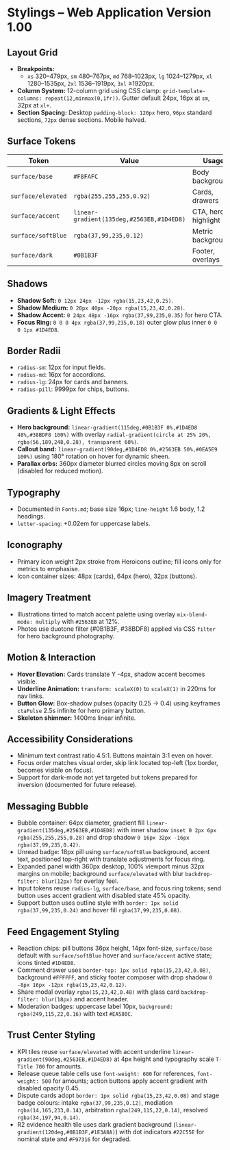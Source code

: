 # Stylings – Web Application Version 1.00

## Layout Grid
- **Breakpoints:**
  - `xs` 320–479px, `sm` 480–767px, `md` 768–1023px, `lg` 1024–1279px, `xl` 1280–1535px, `2xl` 1536–1919px, `3xl` ≥1920px.
- **Column System:** 12-column grid using CSS clamp: `grid-template-columns: repeat(12,minmax(0,1fr))`. Gutter default 24px, 16px at `sm`, 32px at `xl+`.
- **Section Spacing:** Desktop `padding-block: 120px` hero, `96px` standard sections, `72px` dense sections. Mobile halved.

## Surface Tokens
| Token | Value | Usage |
| --- | --- | --- |
| `surface/base` | `#F8FAFC` | Body background |
| `surface/elevated` | `rgba(255,255,255,0.92)` | Cards, drawers |
| `surface/accent` | `linear-gradient(135deg,#2563EB,#1D4ED8)` | CTA, hero highlight |
| `surface/softBlue` | `rgba(37,99,235,0.12)` | Metric backgrounds |
| `surface/dark` | `#0B1B3F` | Footer, overlays |

## Shadows
- **Shadow Soft:** `0 12px 24px -12px rgba(15,23,42,0.25)`.
- **Shadow Medium:** `0 20px 40px -20px rgba(15,23,42,0.28)`.
- **Shadow Accent:** `0 24px 48px -16px rgba(37,99,235,0.35)` for hero CTA.
- **Focus Ring:** `0 0 0 4px rgba(37,99,235,0.18)` outer glow plus inner `0 0 0 1px #1D4ED8`.

## Border Radii
- `radius-sm`: 12px for input fields.
- `radius-md`: 16px for accordions.
- `radius-lg`: 24px for cards and banners.
- `radius-pill`: 9999px for chips, buttons.

## Gradients & Light Effects
- **Hero background:** `linear-gradient(115deg,#0B1B3F 0%,#1D4ED8 48%,#38BDF8 100%)` with overlay `radial-gradient(circle at 25% 20%, rgba(56,189,248,0.28), transparent 60%)`.
- **Callout band:** `linear-gradient(90deg,#1D4ED8 0%,#2563EB 50%,#0EA5E9 100%)` using 180° rotation on hover for dynamic sheen.
- **Parallax orbs:** 360px diameter blurred circles moving 8px on scroll (disabled for reduced motion).

## Typography
- Documented in `Fonts.md`; base size 16px; `line-height` 1.6 body, 1.2 headings.
- `letter-spacing`: +0.02em for uppercase labels.

## Iconography
- Primary icon weight 2px stroke from Heroicons outline; fill icons only for metrics to emphasise.
- Icon container sizes: 48px (cards), 64px (hero), 32px (buttons).

## Imagery Treatment
- Illustrations tinted to match accent palette using overlay `mix-blend-mode: multiply` with `#2563EB` at 12%.
- Photos use duotone filter (#0B1B3F, #38BDF8) applied via CSS `filter` for hero background photography.

## Motion & Interaction
- **Hover Elevation:** Cards translate Y -4px, shadow accent becomes visible.
- **Underline Animation:** `transform: scaleX(0)` to `scaleX(1)` in 220ms for nav links.
- **Button Glow:** Box-shadow pulses (opacity 0.25 → 0.4) using keyframes `ctaPulse` 2.5s infinite for hero primary button.
- **Skeleton shimmer:** 1400ms linear infinite.

## Accessibility Considerations
- Minimum text contrast ratio 4.5:1. Buttons maintain 3:1 even on hover.
- Focus order matches visual order, skip link located top-left (1px border, becomes visible on focus).
- Support for dark-mode not yet targeted but tokens prepared for inversion (documented for future release).

## Messaging Bubble
- Bubble container: 64px diameter, gradient fill `linear-gradient(135deg,#2563EB,#1D4ED8)` with inner shadow `inset 0 2px 6px rgba(255,255,255,0.28)` and drop shadow `0 16px 32px -16px rgba(37,99,235,0.42)`.
- Unread badge: 18px pill using `surface/softBlue` background, accent text, positioned top-right with translate adjustments for focus ring.
- Expanded panel width 360px desktop, 100% viewport minus 32px margins on mobile; background `surface/elevated` with blur `backdrop-filter: blur(12px)` for overlay feel.
- Input tokens reuse `radius-lg`, `surface/base`, and focus ring tokens; send button uses accent gradient with disabled state 45% opacity.
- Support button uses outline style with `border: 1px solid rgba(37,99,235,0.24)` and hover fill `rgba(37,99,235,0.08)`.

## Feed Engagement Styling
- Reaction chips: pill buttons 36px height, 14px font-size, `surface/base` default with `surface/softBlue` hover and `surface/accent` active state; icons tinted `#1D4ED8`.
- Comment drawer uses `border-top: 1px solid rgba(15,23,42,0.08)`, background `#FFFFFF`, and sticky footer composer with drop shadow `0 -8px 16px -12px rgba(15,23,42,0.12)`.
- Share modal overlay `rgba(15,23,42,0.48)` with glass card `backdrop-filter: blur(18px)` and accent header.
- Moderation badges: uppercase label 10px, `background: rgba(249,115,22,0.16)` with text `#EA580C`.

## Trust Center Styling
- KPI tiles reuse `surface/elevated` with accent underline `linear-gradient(90deg,#2563EB,#1D4ED8)` at 4px height and typography scale `T-Title 700` for amounts.
- Release queue table cells use `font-weight: 600` for references, `font-weight: 500` for amounts; action buttons apply accent gradient with disabled opacity 0.45.
- Dispute cards adopt `border: 1px solid rgba(15,23,42,0.08)` and stage badge colours: intake `rgba(37,99,235,0.12)`, mediation `rgba(14,165,233,0.14)`, arbitration `rgba(249,115,22,0.14)`, resolved `rgba(34,197,94,0.14)`.
- R2 evidence health tile uses dark gradient background (`linear-gradient(120deg,#0B1B3F,#1E3A8A)`) with dot indicators `#22C55E` for nominal state and `#F97316` for degraded.

